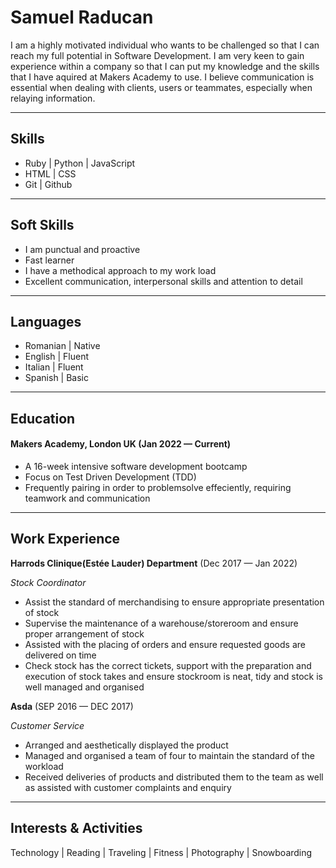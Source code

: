 # Samuel Raducan

I am a highly motivated individual who wants to be challenged so that I can reach my full potential in Software Development. 
I am very keen to gain experience within a company so that I can put my knowledge and the skills that I have aquired at Makers Academy to use.
I believe communication is essential when dealing with clients, users or teammates, especially when relaying information.

- - - - 

## Skills

- Ruby | Python | JavaScript
- HTML | CSS
- Git | Github

- - - - 

## Soft Skills

- I am punctual and proactive
- Fast learner
- I have a methodical approach to my work load 
- Excellent communication, interpersonal skills and attention to detail

- - - - 

## Languages

- Romanian | Native
- English | Fluent
- Italian | Fluent
- Spanish | Basic

- - - - 

## Education

#### Makers Academy, London UK (Jan 2022 — Current)

- A 16-week intensive software development bootcamp
- Focus on Test Driven Development (TDD)
- Frequently pairing in order to problemsolve effeciently, requiring teamwork and communication

- - - - 

## Work Experience

**Harrods Clinique(Estée Lauder) Department** (Dec 2017 — Jan 2022)  

_Stock Coordinator_

- Assist the standard of merchandising to ensure appropriate presentation of stock
- Supervise the maintenance of a warehouse/storeroom and ensure proper arrangement of stock
- Assisted with the placing of orders and ensure requested goods are delivered on time
- Check stock has the correct tickets, support with the preparation and execution of stock takes and ensure stockroom is neat, tidy and stock is well managed and organised

**Asda** (SEP 2016 — DEC 2017)

_Customer Service_

- Arranged and aesthetically displayed the product
- Managed and organised a team of four to maintain the standard of the workload
- Received deliveries of products and distributed them to the team as well as assisted with customer complaints and enquiry

- - - -

## Interests & Activities

Technology | Reading | Traveling | Fitness | Photography | Snowboarding